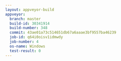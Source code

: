 ```yaml
---
layout: appveyor-build
appveyor:
  branch: master
  build-id: 30341914
  build-number: 348
  commit: 43ae01a73c514651db67a6aaae3bf9557ba46239
  job-id: q64i0oisv1idmwdy
  job-number: 4
  os-name: Windows
  test-result: 0
---
```

